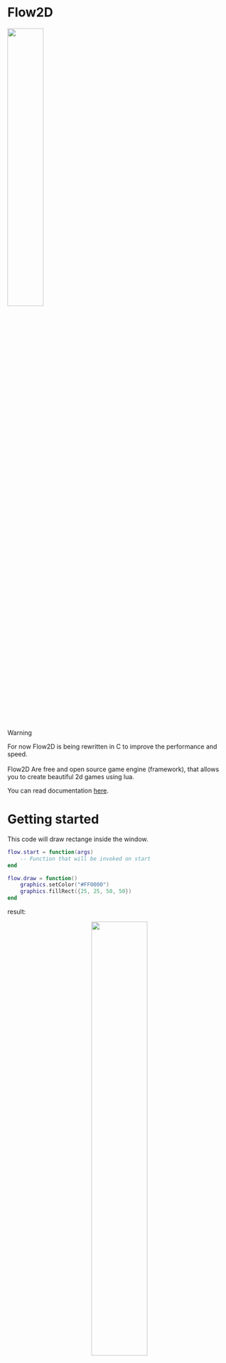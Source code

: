 # Flow2D
<img src="https://github.com/Monsler/Flow2D/assets/105060825/8d6b7ca1-ba81-4035-bcbc-b17a9816cabe" style="width: 40%">

> [!WARNING]
> For now Flow2D is being rewritten in C to improve the performance and speed.<br>
<br>Flow2D Are free and open source game engine (framework), that allows you to create beautiful 2d games using lua.

You can read documentation [here](https://github.com/Monsler/Flow2D/blob/main/docs.md).
# Getting started
This code will draw rectange inside the window.

```lua
flow.start = function(args)
    -- Function that will be invoked on start
end

flow.draw = function()
    graphics.setColor("#FF0000")
    graphics.fillRect({25, 25, 50, 50})
end
```
result:<br>
<div style="text-align: center;">

<img width="50%" src="https://github.com/Monsler/Flow2D/assets/105060825/128515bc-cb5a-4a09-8bbf-87e7f5b4f787">
</div>

# Drawing images
Now, lets draw an image. for example, i'll take this one called 'table.png'.
<img src="https://github.com/Monsler/Flow2D/assets/105060825/621e002a-9de1-4088-ba9d-d54fd5100df3" width="40%">
<br>
```lua
local img
flow.start = function(args)
    -- Function that will be invoked on start
    img = image.read('table.png')
end

flow.draw = function()
    graphics.setBackground("#FFFFFF")
    graphics.drawImage(img.getImage(), {50, 50, 100, 100})
end
```
result:<br>
![image](https://github.com/Monsler/Flow2D/assets/105060825/ee70747f-7c1e-4153-83b7-14139ac43a48)

# Keycodes
```
Escape - 1
1 - 2
2 - 3
3 - 4
4 - 5
5 - 6
6 - 7
7 - 8
8 - 9
9 - 10
0 - 11
minus - 12
equals - 13
backspace - 14
tab - 15
q - 16
w - 17
e - 18
r - 19
t - 20
y - 21
u - 22
i - 23
o - 24
p - 25
a - 30
s - 31
d - 32
f - 33
g - 34
h - 35
j - 36
k - 37
l - 38
z - 44
x - 45
c - 46
v - 47
b - 48
n - 49
m - 50
space - 57
ctrl - 29
alt - 56
left arrow - 57419
right arrow - 57421
down arrow - 57424
up arrow - 57416
insert - 3666
F1 - 59
F2 - 60
F3 - 61
F4 - 62
F5 - 63
F6 - 64
F7 - 65
F8 - 67
F9 - 68
F10 - 69
F11 - 70
```
